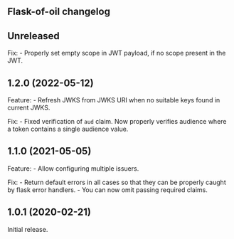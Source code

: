 ## Flask-of-oil changelog

## Unreleased

Fix:
    - Properly set empty scope in JWT payload, if no scope present in the JWT.

## 1.2.0 (2022-05-12)

Feature:
    - Refresh JWKS from JWKS URI when no suitable keys found in current JWKS.

Fix:
    - Fixed verification of `aud` claim. Now properly verifies audience where a token contains a single audience value.

## 1.1.0 (2021-05-05)

Feature:
    - Allow configuring multiple issuers.

Fix:
    - Return default errors in all cases so that they can be properly caught by flask error handlers.
    - You can now omit passing required claims.

## 1.0.1 (2020-02-21)

Initial release.
